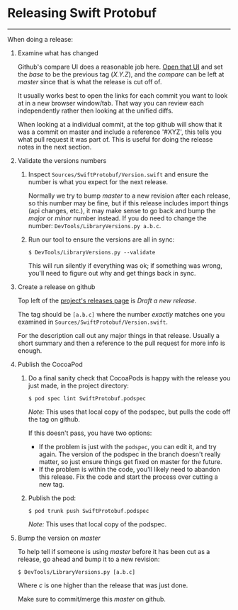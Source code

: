 # Releasing Swift Protobuf

---

When doing a release:

1. Examine what has changed

   Github's compare UI does a reasonable job here.  [Open that UI](https://github.com/apple/swift-protobuf/compare)
   and set the _base_ to be the previous tag (_X.Y.Z_), and the _compare_ can be left at _master_
   since that is what the release is cut off of.

   It usually works best to open the links for each commit you want to look at in a new browser
   window/tab.  That way you can review each independently rather then looking at the unified
   diffs.

   When looking at a individual commit, at the top github will show that it was a commit on master
   and include a reference '#XYZ', this tells you what pull request it was part of.  This is useful
   for doing the release notes in the next section.

1. Validate the versions numbers

   1. Inspect `Sources/SwiftProtobuf/Version.swift` and ensure the number is what you expect for
      the next release.

      Normally we try to bump _master_ to a new revision after each release, so this number may
      be fine, but if this release includes import things (api changes, etc.), it may make sense
      to go back and bump the _major_ or _minor_ number instead.  If you do need to change the
      number: `DevTools/LibraryVersions.py a.b.c`.

   1. Run our tool to ensure the versions are all in sync:

      ```
      $ DevTools/LibraryVersions.py --validate
      ```

      This will run silently if everything was ok; if something was wrong, you'll need to figure
      out why and get things back in sync.

1. Create a release on github

   Top left of the [project's releases page](https://github.com/apple/swift-protobuf/releases)
   is _Draft a new release_.

   The tag should be `[a.b.c]` where the number *exactly* matches one you examined in
   `Sources/SwiftProtobuf/Version.swift`.

   For the description call out any major things in that release.  Usually a short summary and
   then a reference to the pull request for more info is enough.

1. Publish the CocoaPod

   1. Do a final sanity check that CocoaPods is happy with the release you just made, in the project
      directory:

      ```
      $ pod spec lint SwiftProtobuf.podspec
      ```

      _Note:_ This uses that local copy of the podspec, but pulls the code off the tag on github.

      If this doesn't pass, you have two options:

      - If the problem is just with the `podspec`, you can edit it, and try again.  The version of
        the podspec in the branch doesn't really matter, so just ensure things get fixed on master
        for the future.
      - If the problem is within the code, you'll likely need to abandon this release.  Fix the
        code and start the process over cutting a new tag.

   1. Publish the pod:

      ```
      $ pod trunk push SwiftProtobuf.podspec
      ```

      _Note:_ This uses that local copy of the podspec.

1. Bump the version on _master_

   To help tell if someone is using _master_ before it has been cut as a release, go ahead and
   bump it to a new revision:

   ```
   $ DevTools/LibraryVersions.py [a.b.c]
   ```

   Where _c_ is one higher than the release that was just done.

   Make sure to commit/merge this _master_ on github.

